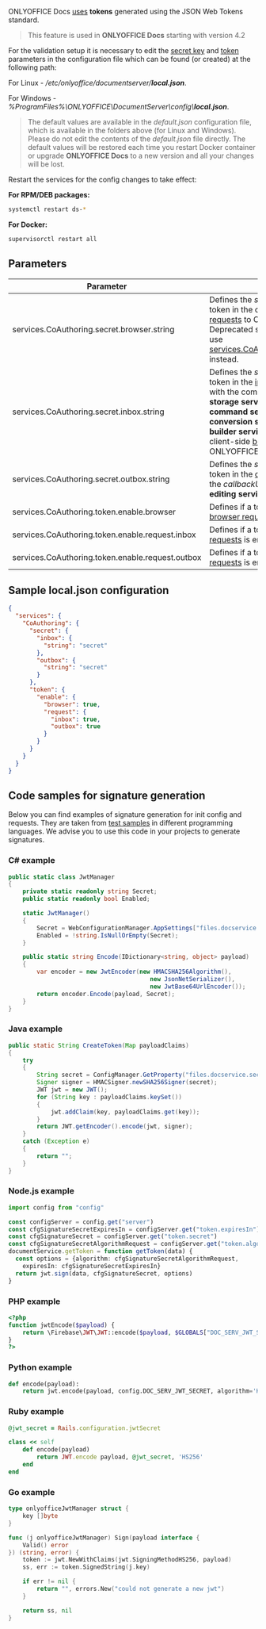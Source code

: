 ONLYOFFICE Docs [uses](../../Get%20Started/How%20It%20Works/Security/index.md) **tokens** generated using the JSON Web Tokens standard.

> This feature is used in **ONLYOFFICE Docs** starting with version 4.2

For the validation setup it is necessary to edit the [secret key](https://helpcenter.onlyoffice.com/installation/docs-developer-configuring.aspx#SecretKey) and [token](https://helpcenter.onlyoffice.com/installation/docs-developer-configuring.aspx#Token) parameters in the configuration file which can be found (or created) at the following path:

For Linux - */etc/onlyoffice/documentserver/**local.json***.

For Windows - *%ProgramFiles%\ONLYOFFICE\DocumentServer\config\\**local.json***.

> The default values are available in the *default.json* configuration file, which is available in the folders above (for Linux and Windows). Please do not edit the contents of the *default.json* file directly. The default values will be restored each time you restart Docker container or upgrade **ONLYOFFICE Docs** to a new version and all your changes will be lost.

Restart the services for the config changes to take effect:

**For RPM/DEB packages:**

``` sh
systemctl restart ds-*
```

**For Docker:**

``` sh
supervisorctl restart all
```

## Parameters

| Parameter                                        | Description                                                                                                                                                                                                                                                                                                                                                                             | Type    | Example |
| ------------------------------------------------ | --------------------------------------------------------------------------------------------------------------------------------------------------------------------------------------------------------------------------------------------------------------------------------------------------------------------------------------------------------------------------------------- | ------- | ------- |
| services.CoAuthoring.secret.browser.string       | Defines the *secret key* to generate a token in the client-side [browser requests](Browser/index.md) to ONLYOFFICE Docs. Deprecated since version 7.2, please use [services.CoAuthoring.secret.inbox.string](#services.CoAuthoring.secret.inbox.string) instead.                                                                                                                        | string  | secret  |
| services.CoAuthoring.secret.inbox.string         | Defines the *secret key* to generate a token in the [incoming HTTP requests](Request/index.md#incoming-request) with the commands from the **document storage service** to the **document command service**, **document conversion service** and **document builder service** and a token in the client-side [browser requests](Browser/index.md) to ONLYOFFICE Docs since version 7.2. | string  | secret  |
| services.CoAuthoring.secret.outbox.string        | Defines the *secret key* to generate a token in the [outgoing HTTP requests](Request/index.md#outgoing-requests) to the *callbackUrl* address by **document editing service**.                                                                                                                                                                                                          | string  | secret  |
| services.CoAuthoring.token.enable.browser        | Defines if a token in the client-side [browser requests](Browser/index.md) is enabled or not.                                                                                                                                                                                                                                                                                           | boolean | false   |
| services.CoAuthoring.token.enable.request.inbox  | Defines if a token in the [incoming HTTP requests](Request/index.md#incoming-request) is enabled or not.                                                                                                                                                                                                                                                                                | boolean | false   |
| services.CoAuthoring.token.enable.request.outbox | Defines if a token in the [outgoing HTTP requests](Request/index.md#outgoing-requests) is enabled or not.                                                                                                                                                                                                                                                                               | boolean | false   |

## Sample local.json configuration

``` json
{
  "services": {
    "CoAuthoring": {
      "secret": {
        "inbox": {
          "string": "secret"
        },
        "outbox": {
          "string": "secret"
        }
      },
      "token": {
        "enable": {
          "browser": true,
          "request": {
            "inbox": true,
            "outbox": true
          }
        }
      }
    }
  }
}
```

## Code samples for signature generation

Below you can find examples of signature generation for init config and requests. They are taken from [test samples](../../Get%20Started/Language-specific%20examples/index.md) in different programming languages. We advise you to use this code in your projects to generate signatures.

### C# example

``` cs
public static class JwtManager
{
    private static readonly string Secret;
    public static readonly bool Enabled;

    static JwtManager()
    {
        Secret = WebConfigurationManager.AppSettings["files.docservice.secret"] ?? "";
        Enabled = !string.IsNullOrEmpty(Secret);
    }

    public static string Encode(IDictionary<string, object> payload)
    {
        var encoder = new JwtEncoder(new HMACSHA256Algorithm(),
                                        new JsonNetSerializer(),
                                        new JwtBase64UrlEncoder());
        return encoder.Encode(payload, Secret);
    }
}
```

### Java example

``` java
public static String CreateToken(Map payloadClaims)
{
    try
    {
        String secret = ConfigManager.GetProperty("files.docservice.secret");
        Signer signer = HMACSigner.newSHA256Signer(secret);
        JWT jwt = new JWT();
        for (String key : payloadClaims.keySet())
        {
            jwt.addClaim(key, payloadClaims.get(key));
        }
        return JWT.getEncoder().encode(jwt, signer);
    }
    catch (Exception e)
    {
        return "";
    }
}
```

### Node.js example

``` ts
import config from "config"

const configServer = config.get("server")
const cfgSignatureSecretExpiresIn = configServer.get("token.expiresIn")
const cfgSignatureSecret = configServer.get("token.secret")
const cfgSignatureSecretAlgorithmRequest = configServer.get("token.algorithmRequest")
documentService.getToken = function getToken(data) {
  const options = {algorithm: cfgSignatureSecretAlgorithmRequest,
    expiresIn: cfgSignatureSecretExpiresIn}
  return jwt.sign(data, cfgSignatureSecret, options)
}
```

### PHP example

``` php
<?php
function jwtEncode($payload) {
    return \Firebase\JWT\JWT::encode($payload, $GLOBALS["DOC_SERV_JWT_SECRET"]);
}
?>
```

### Python example

``` py
def encode(payload):
    return jwt.encode(payload, config.DOC_SERV_JWT_SECRET, algorithm='HS256')
```

### Ruby example

``` rb
@jwt_secret = Rails.configuration.jwtSecret

class << self
    def encode(payload)
        return JWT.encode payload, @jwt_secret, 'HS256'
    end
end
```

### Go example

``` go
type onlyofficeJwtManager struct {
    key []byte
}

func (j onlyofficeJwtManager) Sign(payload interface {
    Valid() error
}) (string, error) {
    token := jwt.NewWithClaims(jwt.SigningMethodHS256, payload)
    ss, err := token.SignedString(j.key)

    if err != nil {
        return "", errors.New("could not generate a new jwt")
    }

    return ss, nil
}
```
